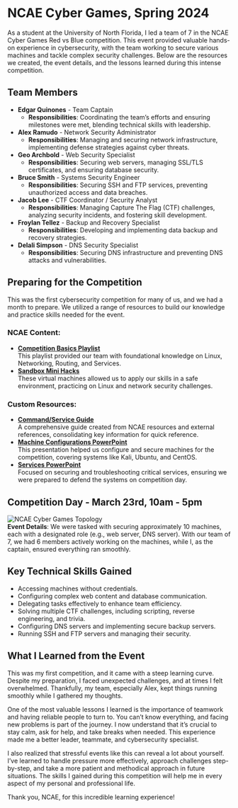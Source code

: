 # NCAE Cyber Games, Spring 2024  

As a student at the University of North Florida, I led a team of 7 in the NCAE Cyber Games Red vs Blue competition. This event provided valuable hands-on experience in cybersecurity, with the team working to secure various machines and tackle complex security challenges. Below are the resources we created, the event details, and the lessons learned during this intense competition.  

## Team Members  
- **Edgar Quinones** - Team Captain  
  - **Responsibilities**: Coordinating the team’s efforts and ensuring milestones were met, blending technical skills with leadership.  
- **Alex Ramudo** - Network Security Administrator  
  - **Responsibilities**: Managing and securing network infrastructure, implementing defense strategies against cyber threats.  
- **Geo Archbold** - Web Security Specialist  
  - **Responsibilities**: Securing web servers, managing SSL/TLS certificates, and ensuring database security.  
- **Bruce Smith** - Systems Security Engineer  
  - **Responsibilities**: Securing SSH and FTP services, preventing unauthorized access and data breaches.  
- **Jacob Lee** - CTF Coordinator / Security Analyst  
  - **Responsibilities**: Managing Capture The Flag (CTF) challenges, analyzing security incidents, and fostering skill development.  
- **Froylan Tellez** - Backup and Recovery Specialist  
  - **Responsibilities**: Developing and implementing data backup and recovery strategies.  
- **Delali Simpson** - DNS Security Specialist  
  - **Responsibilities**: Securing DNS infrastructure and preventing DNS attacks and vulnerabilities.  

## Preparing for the Competition  
This was the first cybersecurity competition for many of us, and we had a month to prepare. We utilized a range of resources to build our knowledge and practice skills needed for the event.  

### NCAE Content:  
- **[Competition Basics Playlist](https://www.youtube.com/playlist?list=PLqux0fXsj7x3WYm6ZWuJnGC1rXQZ1018M)**  
  This playlist provided our team with foundational knowledge on Linux, Networking, Routing, and Services.  
- **[Sandbox Mini Hacks](https://ui.sandbox.ncaecybergames.org/challenges)**  
  These virtual machines allowed us to apply our skills in a safe environment, practicing on Linux and network security challenges.  

### Custom Resources:  
- **[Command/Service Guide](https://docs.google.com/document/d/1XrNtJrgqn1LtroutYwVFUF1C5_BzhqNlThMmhYNokhs/edit)**  
  A comprehensive guide created from NCAE resources and external references, consolidating key information for quick reference.  
- **[Machine Configurations PowerPoint](https://docs.google.com/presentation/d/1HY_xXdgQ_eW-o6xLOcfd6rAkXAa1gjCJcTXOj9kxfWo/edit#slide=id.p)**  
  This presentation helped us configure and secure machines for the competition, covering systems like Kali, Ubuntu, and CentOS.  
- **[Services PowerPoint](https://docs.google.com/presentation/d/16uhRGiZ3PHtEOM4jL6XqZ3qbtVnyW7YOP8q47wwn5VQ/edit#slide=id.p)**  
  Focused on securing and troubleshooting critical services, ensuring we were prepared to defend the systems on competition day.  

## Competition Day - March 23rd, 10am - 5pm  
![NCAE Cyber Games Topology](https://ncaecybergames.org/_app/immutable/assets/topology.d995562d.png)  
**Event Details**: We were tasked with securing approximately 10 machines, each with a designated role (e.g., web server, DNS server). With our team of 7, we had 6 members actively working on the machines, while I, as the captain, ensured everything ran smoothly.  

## Key Technical Skills Gained  
- Accessing machines without credentials.  
- Configuring complex web content and database communication.  
- Delegating tasks effectively to enhance team efficiency.  
- Solving multiple CTF challenges, including scripting, reverse engineering, and trivia.  
- Configuring DNS servers and implementing secure backup servers.  
- Running SSH and FTP servers and managing their security.  

## What I Learned from the Event  
This was my first competition, and it came with a steep learning curve. Despite my preparation, I faced unexpected challenges, and at times I felt overwhelmed. Thankfully, my team, especially Alex, kept things running smoothly while I gathered my thoughts.  

One of the most valuable lessons I learned is the importance of teamwork and having reliable people to turn to. You can’t know everything, and facing new problems is part of the journey. I now understand that it’s crucial to stay calm, ask for help, and take breaks when needed. This experience made me a better leader, teammate, and cybersecurity specialist.  

I also realized that stressful events like this can reveal a lot about yourself. I’ve learned to handle pressure more effectively, approach challenges step-by-step, and take a more patient and methodical approach in future situations. The skills I gained during this competition will help me in every aspect of my personal and professional life.  

Thank you, NCAE, for this incredible learning experience!
